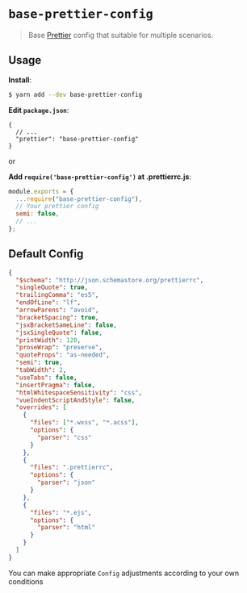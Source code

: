 # `base-prettier-config`

> Base [Prettier](https://prettier.io) config that suitable for multiple scenarios.

## Usage

**Install**:

```bash
$ yarn add --dev base-prettier-config
```

**Edit `package.json`**:

```jsonc
{
  // ...
  "prettier": "base-prettier-config"
}
```

or

**Add `require('base-prettier-config')` at .prettierrc.js**:

```javascript
module.exports = {
  ...require("base-prettier-config"),
  // Your prettier config
  semi: false,
  // ...
};
```

## Default Config

```json
{
  "$schema": "http://json.schemastore.org/prettierrc",
  "singleQuote": true,
  "trailingComma": "es5",
  "endOfLine": "lf",
  "arrowParens": "avoid",
  "bracketSpacing": true,
  "jsxBracketSameLine": false,
  "jsxSingleQuote": false,
  "printWidth": 120,
  "proseWrap": "preserve",
  "quoteProps": "as-needed",
  "semi": true,
  "tabWidth": 2,
  "useTabs": false,
  "insertPragma": false,
  "htmlWhitespaceSensitivity": "css",
  "vueIndentScriptAndStyle": false,
  "overrides": [
    {
      "files": ["*.wxss", "*.acss"],
      "options": {
        "parser": "css"
      }
    },
    {
      "files": ".prettierrc",
      "options": {
        "parser": "json"
      }
    },
    {
      "files": "*.ejs",
      "options": {
        "parser": "html"
      }
    }
  ]
}
```

You can make appropriate `Config` adjustments according to your own conditions
